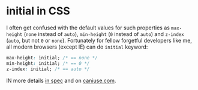 # initial in CSS

I often get confused with the default values for such properties as `max-height` (`none` instead of `auto`), `min-height` (`0` instead of `auto`) and `z-index` (`auto`, but not `0` or `none`). Fortunately for fellow forgetful developers like me, all modern browsers (except IE) can do `initial` keyword:

```css
max-height: initial; /* == none */
min-height: initial; /* == 0 */
z-index: initial; /* == auto */
```

IN more details [in spec](https://www.w3.org/TR/css-values/#common-keywords) and on [caniuse.com](http://caniuse.com/#feat=css-initial-value).
